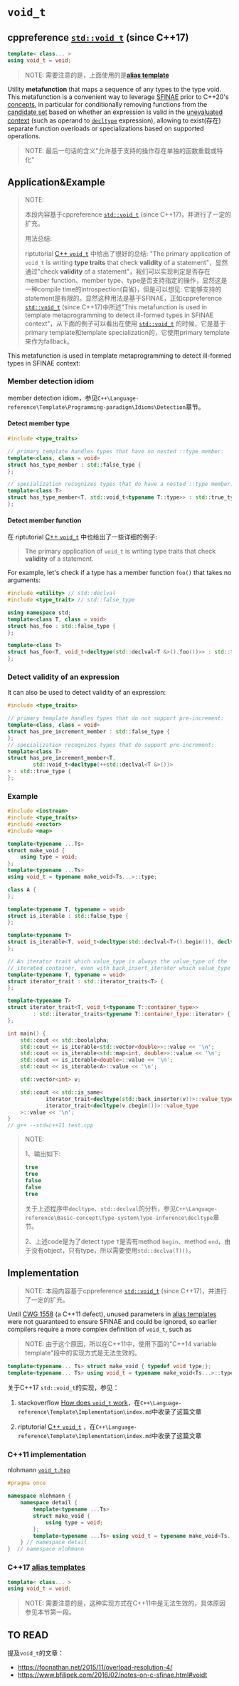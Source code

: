 # `void_t`



## cppreference [`std::void_t`](https://en.cppreference.com/w/cpp/types/void_t) (since C++17)



```c++
template< class... >
using void_t = void;
```

> NOTE:  需要注意的是，上面使用的是[**alias template**](https://en.cppreference.com/w/cpp/language/type_alias) 

Utility **metafunction** that maps a sequence of any types to the type void. This metafunction is a convenient way to leverage [SFINAE](https://en.cppreference.com/w/cpp/language/sfinae) prior to C++20's [concepts](https://en.cppreference.com/w/cpp/language/constraints), in particular for conditionally removing functions from the [candidate set](https://en.cppreference.com/w/cpp/language/overload_resolution) based on whether an expression is valid in the [unevaluated context](https://en.cppreference.com/w/cpp/language/expressions#Unevaluated_expressions) (such as operand to [`decltype`](https://en.cppreference.com/w/cpp/language/decltype) expression), allowing to exist(存在) separate function overloads or specializations based on supported operations.

> NOTE: 最后一句话的含义"允许基于支持的操作存在单独的函数重载或特化"



## Application&Example

> NOTE: 
>
> 本段内容基于cppreference [`std::void_t`](https://en.cppreference.com/w/cpp/types/void_t) (since C++17)，并进行了一定的扩充。
>
> 用法总结:
>
> riptutorial [C++ `void_t`](https://riptutorial.com/cplusplus/example/3778/void-t) 中给出了很好的总结: "The primary application of `void_t` is writing **type traits** that check **validity** of a statement"，显然通过"check **validity** of a statement"，我们可以实现判定是否存在member function、member type、type是否支持指定的操作，显然这是一种compile time的introspection(自省)，但是可以想见: 它能够支持的statement是有限的。显然这种用法是基于SFINAE，正如cppreference [`std::void_t`](https://en.cppreference.com/w/cpp/types/void_t) (since C++17)中所述"This metafunction is used in template metaprogramming to detect ill-formed types in SFINAE context"，从下面的例子可以看出在使用  [`std::void_t`](https://en.cppreference.com/w/cpp/types/void_t) 的时候，它是基于primary template和template specialization的，它使用primary template来作为fallback。
>

This metafunction is used in template metaprogramming to detect ill-formed types in SFINAE context:



### Member detection idiom

member detection idiom，参见`C++\Language-reference\Template\Programming-paradigm\Idioms\Detection`章节。

#### Detect member type 

```C++
#include <type_traits>

// primary template handles types that have no nested ::type member:
template<class, class = void>
struct has_type_member : std::false_type {
};

// specialization recognizes types that do have a nested ::type member:
template<class T>
struct has_type_member<T, std::void_t<typename T::type>> : std::true_type {
};
```



#### Detect member function

在 riptutorial [C++ `void_t`](https://riptutorial.com/cplusplus/example/3778/void-t) 中也给出了一些详细的例子: 

> The primary application of `void_t` is writing type traits that check **validity** of a statement. 

For example, let's check if a type has a member function `foo()` that takes no arguments:

```c++
#include <utility> // std::declval
#include <type_trait> // std::false_type

using namespace std;
template<class T, class = void>
struct has_foo : std::false_type {
};

template<class T>
struct has_foo<T, void_t<decltype(std::declval<T &>().foo())>> : std::true_type {
};
```



### Detect validity of an expression

It can also be used to detect validity of an expression:

```C++
#include <type_traits>

// primary template handles types that do not support pre-increment:
template<class, class = void>
struct has_pre_increment_member : std::false_type {
};
// specialization recognizes types that do support pre-increment:
template<class T>
struct has_pre_increment_member<T,
        std::void_t<decltype(++std::declval<T &>())>
> : std::true_type {
};

```

### Example

```C++
#include <iostream>
#include <type_traits>
#include <vector>
#include <map>

template<typename ...Ts>
struct make_void {
    using type = void;
};
template<typename ...Ts>
using void_t = typename make_void<Ts...>::type;

class A {
};

template<typename T, typename = void>
struct is_iterable : std::false_type {
};

template<typename T>
struct is_iterable<T, void_t<decltype(std::declval<T>().begin()), decltype(std::declval<T>().end())>> : std::true_type {
};

// An iterator trait which value_type is always the value_type of the
// iterated container, even with back_insert_iterator which value_type is void
template<typename T, typename = void>
struct iterator_trait : std::iterator_traits<T> {
};

template<typename T>
struct iterator_trait<T, void_t<typename T::container_type>>
        : std::iterator_traits<typename T::container_type::iterator> {
};

int main() {
    std::cout << std::boolalpha;
    std::cout << is_iterable<std::vector<double>>::value << '\n';
    std::cout << is_iterable<std::map<int, double>>::value << '\n';
    std::cout << is_iterable<double>::value << '\n';
    std::cout << is_iterable<A>::value << '\n';

    std::vector<int> v;

    std::cout << std::is_same<
            iterator_trait<decltype(std::back_inserter(v))>::value_type,
            iterator_trait<decltype(v.cbegin())>::value_type
    >::value << '\n';
}
// g++ --std=c++11 test.cpp

```

> NOTE: 
>
> 1、输出如下:
>
> ```C++
> true
> true
> false
> false
> true
> 
> ```
>
> 关于上述程序中`decltype`、`std::declval`的分析，参见`C++\Language-reference\Basic-concept\Type-system\Type-inference\decltype`章节。
>
> 2、上述code是为了detect type `T`是否有method `begin`、method `end`，由于没有object，只有type，所以需要使用`std::declva(T)()`。



## Implementation

> NOTE: 本段内容基于cppreference [`std::void_t`](https://en.cppreference.com/w/cpp/types/void_t) (since C++17)，并进行了一定的扩充。

Until [CWG 1558](https://wg21.cmeerw.net/cwg/issue1558) (a C++11 defect), unused parameters in [alias templates](https://en.cppreference.com/w/cpp/language/type_alias) were not guaranteed to ensure SFINAE and could be ignored, so earlier compilers require a more complex definition of `void_t`, such as

> NOTE: 由于这个原因，所以在C++11中，使用下面的"C++14 variable template"段中的实现方式是无法生效的。

```C++
template<typename... Ts> struct make_void { typedef void type;};
template<typename... Ts> using void_t = typename make_void<Ts...>::type;
```

关于C++17 `std::void_t`的实现，参见：

1) stackoverflow [How does `void_t` work](https://stackoverflow.com/questions/27687389/how-does-void-t-work)，在`C++\Language-reference\Template\Implementation\index.md`中收录了这篇文章

2) riptutorial [C++ `void_t`](https://riptutorial.com/cplusplus/example/3778/void-t) ，在`C++\Language-reference\Template\Implementation\index.md`中收录了这篇文章



### C++11 implementation

nlohmann [`void_t.hpp`](https://github.com/nlohmann/json/blob/develop/include/nlohmann/detail/meta/void_t.hpp) 

```C++
#pragma once

namespace nlohmann {
    namespace detail {
        template<typename ...Ts>
        struct make_void {
            using type = void;
        };
        template<typename ...Ts> using void_t = typename make_void<Ts...>::type;
    } // namespace detail
}  // namespace nlohmann

```





### C++17 [alias templates](https://en.cppreference.com/w/cpp/language/type_alias) 

```C++
template< class... >
using void_t = void;
```

> NOTE: 需要注意的是，这种实现方式在C++11中是无法生效的，具体原因参见本节第一段。



## TO READ

提及`void_t`的文章：

- https://foonathan.net/2015/11/overload-resolution-4/
- https://www.bfilipek.com/2016/02/notes-on-c-sfinae.html#voidt

